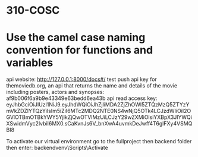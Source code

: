 # 310-COSC

# Use the camel case naming convention for functions and variables

api website: http://127.0.0.1:8000/docs#/
test push
api key for themoviedb.org, an api that returns the name and details of the movie including posters, actors and synopses: af9b006f6a9b9e43349e63bedd6ea43b
api read access key: eyJhbGciOiJIUzI1NiJ9.eyJhdWQiOiJhZjliMDA2ZjZhOWI5ZTQzMzQ5ZTYzYmVkZDZlYTQzYiIsIm5iZiI6MTc2MDQ2NTE0NS4wNjQ5OTk4LCJzdWIiOiI2OGVlOTBmOTBkYWY5YjlkZjQwOTVlMzUiLCJzY29wZXMiOlsiYXBpX3JlYWQiXSwidmVyc2lvbiI6MX0.sCaKvnJs6V_bnXwA4uvmkDeJwff4T6glFXy4VSMQBI8

To activate our virtual environment go to the fullproject then backend folder then enter: backendvenv\Scripts\Activate